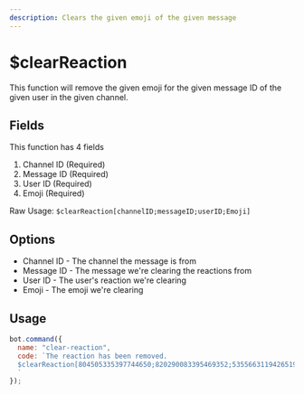 ```yaml
---
description: Clears the given emoji of the given message
---
```


# $clearReaction

This function will remove the given emoji for the given message ID of the given user in the given channel.

## Fields

This function has 4 fields

1. Channel ID \(Required\)
2. Message ID \(Required\)
3. User ID \(Required\)
4. Emoji \(Required\)

Raw Usage: `$clearReaction[channelID;messageID;userID;Emoji]`

## Options

* Channel  ID - The channel the message is from
* Message ID - The message we're clearing the reactions from
* User ID - The user's reaction we're clearing
* Emoji - The emoji we're clearing

## Usage

```javascript
bot.command({
  name: "clear-reaction",
  code: `The reaction has been removed.
  $clearReaction[804505335397744650;820290083395469352;535566311942651924;👍]
  `
});
```

